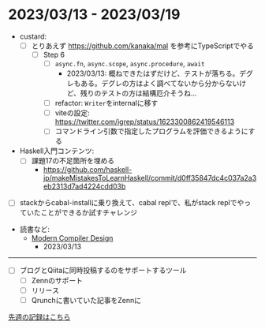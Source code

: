 # 2023/03/13 - 2023/03/19

- custard:
    - [ ] とりあえず <https://github.com/kanaka/mal> を参考にTypeScriptでやる
        - [ ] Step 6
            - [ ] `async.fn`, `async.scope`, `async.procedure`, `await`
                - 2023/03/13: 概ねできたはずだけど、テストが落ちる。デグレもある。デグレの方はよく調べてないから分からないけど、残りのテストの方は結構厄介そうね...
            - [ ] refactor: `Writer`をinternalに移す
            - [ ] viteの設定: <https://twitter.com/igrep/status/1623300862419546113>
            - [ ] コマンドライン引数で指定したプログラムを評価できるようにする
- Haskell入門コンテンツ:
    - [ ] 課題17の不足箇所を埋める
        - <https://github.com/haskell-jp/makeMistakesToLearnHaskell/commit/d0ff35847dc4c037a2a3eb2313d7ad4224cdd03b>
- [ ] stackからcabal-installに乗り換えて、cabal replで、私がstack replでやっていたことができるか試すチャレンジ
- 読書など:
    - [Modern Compiler Design](https://www.springer.com/jp/book/9781461446989)
        - 2023/03/13

------

- [ ] ブログとQiitaに同時投稿するのをサポートするツール
    - [ ] Zennのサポート
    - [ ] リリース
    - [ ] Qrunchに書いていた記事をZennに

[先週の記録はこちら](https://github.com/igrep/daily-commits/blob/86050c46b05351790abe2348a68f43de07fe3107/yesterday.md)

